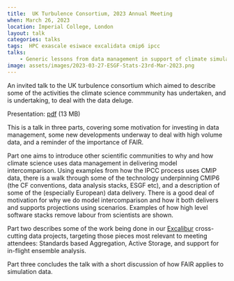 ```yaml
---
title:  UK Turbulence Consortium, 2023 Annual Meeting
when: March 26, 2023
location: Imperial College, London
layout: talk
categories: talks
tags:  HPC exascale esiwace excalidata cmip6 ipcc 
talks: 
    - Generic lessons from data management in support of climate simulation workflows
image: assets/images/2023-03-27-ESGF-Stats-23rd-Mar-2023.png    
---
```


An invited talk to the UK turbulence consortium which aimed to
describe some of the activities the climate science commmunity
has undertaken, and is undertaking, to deal with the data deluge.

<span class="presentation-link">Presentation: [pdf](/assets/talks/2023-03-27-data_for_uktc.pdf) (13 MB) </span>


This is a talk in three parts, covering some motivation for investing in data management, some new developments underway to deal with high volume data, and a reminder of the importance of FAIR. 

Part one aims to introduce other scientific communities to why and how climate science uses data management in delivering model intercomparison. Using examples from how the IPCC process uses CMIP data, there is a walk through some of the technology underpinning CMIP6 (the CF conventions, data analysis stacks, ESGF etc), and a description of some of the (especially European) data delivery. There is a good deal of motivation for why we do model intercomparison and how it both delivers and supports projections using scenarios. Examples of how high level software stacks remove labour from scientists are shown. 

Part two describes some of the work being done in our [Excalibur](https://excalibur.ac.uk/) cross-cutting data projects, targeting those pieces most relevant to meeting attendees: Standards based Aggregation, Active Storage, and support for in-flight ensemble analysis.

Part three concludes the talk with a short discussion of how FAIR applies to simulation data.